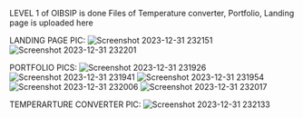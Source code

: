 LEVEL 1 of OIBSIP is done 
Files of Temperature converter, Portfolio, Landing page is uploaded here

LANDING PAGE PIC:
![Screenshot 2023-12-31 232151](https://github.com/v1shwaj1th/OIBSIP/assets/133970712/a076afc2-9069-4729-a685-1ee332fe7a77)
![Screenshot 2023-12-31 232201](https://github.com/v1shwaj1th/OIBSIP/assets/133970712/1e66387d-b896-474e-a747-0bdd898d4eb7)


PORTFOLIO PICS:
![Screenshot 2023-12-31 231926](https://github.com/v1shwaj1th/OIBSIP/assets/133970712/c35dee66-559f-45cb-836e-95f6de71a684)
![Screenshot 2023-12-31 231941](https://github.com/v1shwaj1th/OIBSIP/assets/133970712/15e8a08c-3f15-4ccd-bbe9-ad6e0d012504)
![Screenshot 2023-12-31 231954](https://github.com/v1shwaj1th/OIBSIP/assets/133970712/3e2fbaa7-b884-40a6-acf4-c6c1e6b550e6)
![Screenshot 2023-12-31 232006](https://github.com/v1shwaj1th/OIBSIP/assets/133970712/5700bc3e-6c1e-4036-980d-a61cc03a8e7e)
![Screenshot 2023-12-31 232017](https://github.com/v1shwaj1th/OIBSIP/assets/133970712/8befe17a-bc42-4e65-9f1e-39af571d3cf4)


TEMPERARTURE CONVERTER PIC:
![Screenshot 2023-12-31 232133](https://github.com/v1shwaj1th/OIBSIP/assets/133970712/a3adaef6-6513-4817-b77e-de6a40fe2b9c)
